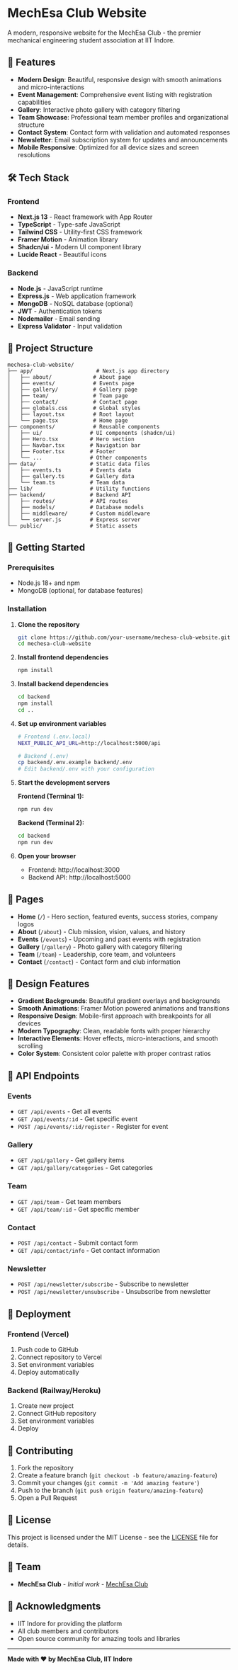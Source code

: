 # MechEsa Club Website

A modern, responsive website for the MechEsa Club - the premier mechanical engineering student association at IIT Indore.

## 🚀 Features

- **Modern Design**: Beautiful, responsive design with smooth animations and micro-interactions
- **Event Management**: Comprehensive event listing with registration capabilities
- **Gallery**: Interactive photo gallery with category filtering
- **Team Showcase**: Professional team member profiles and organizational structure
- **Contact System**: Contact form with validation and automated responses
- **Newsletter**: Email subscription system for updates and announcements
- **Mobile Responsive**: Optimized for all device sizes and screen resolutions

## 🛠️ Tech Stack

### Frontend

- **Next.js 13** - React framework with App Router
- **TypeScript** - Type-safe JavaScript
- **Tailwind CSS** - Utility-first CSS framework
- **Framer Motion** - Animation library
- **Shadcn/ui** - Modern UI component library
- **Lucide React** - Beautiful icons

### Backend

- **Node.js** - JavaScript runtime
- **Express.js** - Web application framework
- **MongoDB** - NoSQL database (optional)
- **JWT** - Authentication tokens
- **Nodemailer** - Email sending
- **Express Validator** - Input validation

## 📁 Project Structure

```
mechesa-club-website/
├── app/                    # Next.js app directory
│   ├── about/             # About page
│   ├── events/            # Events page
│   ├── gallery/           # Gallery page
│   ├── team/              # Team page
│   ├── contact/           # Contact page
│   ├── globals.css        # Global styles
│   ├── layout.tsx         # Root layout
│   └── page.tsx           # Home page
├── components/            # Reusable components
│   ├── ui/               # UI components (shadcn/ui)
│   ├── Hero.tsx          # Hero section
│   ├── Navbar.tsx        # Navigation bar
│   ├── Footer.tsx        # Footer
│   └── ...               # Other components
├── data/                 # Static data files
│   ├── events.ts         # Events data
│   ├── gallery.ts        # Gallery data
│   └── team.ts           # Team data
├── lib/                  # Utility functions
├── backend/              # Backend API
│   ├── routes/           # API routes
│   ├── models/           # Database models
│   ├── middleware/       # Custom middleware
│   └── server.js         # Express server
└── public/               # Static assets
```

## 🚀 Getting Started

### Prerequisites

- Node.js 18+ and npm
- MongoDB (optional, for database features)

### Installation

1. **Clone the repository**

   ```bash
   git clone https://github.com/your-username/mechesa-club-website.git
   cd mechesa-club-website
   ```

2. **Install frontend dependencies**

   ```bash
   npm install
   ```

3. **Install backend dependencies**

   ```bash
   cd backend
   npm install
   cd ..
   ```

4. **Set up environment variables**

   ```bash
   # Frontend (.env.local)
   NEXT_PUBLIC_API_URL=http://localhost:5000/api

   # Backend (.env)
   cp backend/.env.example backend/.env
   # Edit backend/.env with your configuration
   ```

5. **Start the development servers**

   **Frontend (Terminal 1):**

   ```bash
   npm run dev
   ```

   **Backend (Terminal 2):**

   ```bash
   cd backend
   npm run dev
   ```

6. **Open your browser**
   - Frontend: http://localhost:3000
   - Backend API: http://localhost:5000

## 📱 Pages

- **Home** (`/`) - Hero section, featured events, success stories, company logos
- **About** (`/about`) - Club mission, vision, values, and history
- **Events** (`/events`) - Upcoming and past events with registration
- **Gallery** (`/gallery`) - Photo gallery with category filtering
- **Team** (`/team`) - Leadership, core team, and volunteers
- **Contact** (`/contact`) - Contact form and club information

## 🎨 Design Features

- **Gradient Backgrounds**: Beautiful gradient overlays and backgrounds
- **Smooth Animations**: Framer Motion powered animations and transitions
- **Responsive Design**: Mobile-first approach with breakpoints for all devices
- **Modern Typography**: Clean, readable fonts with proper hierarchy
- **Interactive Elements**: Hover effects, micro-interactions, and smooth scrolling
- **Color System**: Consistent color palette with proper contrast ratios

## 🔧 API Endpoints

### Events

- `GET /api/events` - Get all events
- `GET /api/events/:id` - Get specific event
- `POST /api/events/:id/register` - Register for event

### Gallery

- `GET /api/gallery` - Get gallery items
- `GET /api/gallery/categories` - Get categories

### Team

- `GET /api/team` - Get team members
- `GET /api/team/:id` - Get specific member

### Contact

- `POST /api/contact` - Submit contact form
- `GET /api/contact/info` - Get contact information

### Newsletter

- `POST /api/newsletter/subscribe` - Subscribe to newsletter
- `POST /api/newsletter/unsubscribe` - Unsubscribe from newsletter

## 🚀 Deployment

### Frontend (Vercel)

1. Push code to GitHub
2. Connect repository to Vercel
3. Set environment variables
4. Deploy automatically

### Backend (Railway/Heroku)

1. Create new project
2. Connect GitHub repository
3. Set environment variables
4. Deploy

## 🤝 Contributing

1. Fork the repository
2. Create a feature branch (`git checkout -b feature/amazing-feature`)
3. Commit your changes (`git commit -m 'Add amazing feature'`)
4. Push to the branch (`git push origin feature/amazing-feature`)
5. Open a Pull Request

## 📄 License

This project is licensed under the MIT License - see the [LICENSE](LICENSE) file for details.

## 👥 Team

- **MechEsa Club** - _Initial work_ - [MechEsa Club](https://github.com/mechesa-club)

## 🙏 Acknowledgments

- IIT Indore for providing the platform
- All club members and contributors
- Open source community for amazing tools and libraries

---

**Made with ❤️ by MechEsa Club, IIT Indore**
